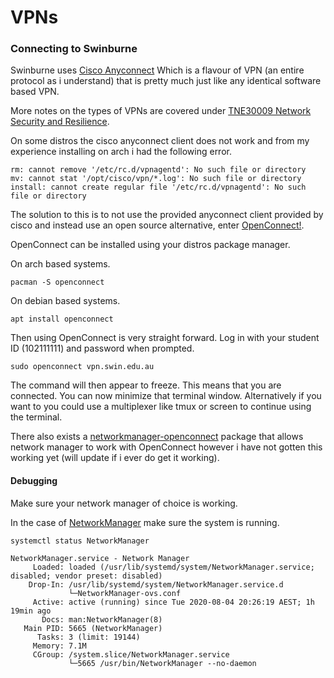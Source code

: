 # VPNs

### Connecting to Swinburne

Swinburne uses [Cisco Anyconnect](https://www.cisco.com/c/en_au/products/security/anyconnect-secure-mobility-client/index.html) Which is a flavour of VPN (an entire protocol as i understand) that is pretty much just like any identical software based VPN.

More notes on the types of VPNs are covered under [TNE30009 Network Security and Resilience](https://rolandw.dev/Notes/University/TNE30009NetworkSecurityandResilience/#week-6-lecture-vpns).

On some distros the cisco anyconnect client does not work and from my experience installing on arch i had the following error.

```output
rm: cannot remove '/etc/rc.d/vpnagentd': No such file or directory
mv: cannot stat '/opt/cisco/vpn/*.log': No such file or directory
install: cannot create regular file '/etc/rc.d/vpnagentd': No such file or directory
```

The solution to this is to not use the provided anyconnect client provided by cisco and instead use an open source alternative, enter [OpenConnect!](https://wiki.archlinux.org/index.php/OpenConnect).

OpenConnect can be installed using your distros package manager.

On arch based systems.

```none
pacman -S openconnect
```

On debian based systems.

```none
apt install openconnect
```

Then using OpenConnect is very straight forward. Log in with your student ID (102111111) and password when prompted.

```none
sudo openconnect vpn.swin.edu.au
```

The command will then appear to freeze. This means that you are connected. You can now minimize that terminal window. Alternatively if you want to you could use a multiplexer like tmux or screen to continue using the terminal.

There also exists a [networkmanager-openconnect](https://www.archlinux.org/packages/extra/x86_64/networkmanager-openconnect/) package that allows network manager to work with OpenConnect however i have not gotten this working yet (will update if i ever do get it working).

#### Debugging

Make sure your network manager of choice is working.

In the case of [NetworkManager](https://wiki.archlinux.org/index.php/NetworkManager) make sure the system is running.

```none
systemctl status NetworkManager
```

```output
NetworkManager.service - Network Manager
     Loaded: loaded (/usr/lib/systemd/system/NetworkManager.service; disabled; vendor preset: disabled)
    Drop-In: /usr/lib/systemd/system/NetworkManager.service.d
             └─NetworkManager-ovs.conf
     Active: active (running) since Tue 2020-08-04 20:26:19 AEST; 1h 19min ago
       Docs: man:NetworkManager(8)
   Main PID: 5665 (NetworkManager)
      Tasks: 3 (limit: 19144)
     Memory: 7.1M
     CGroup: /system.slice/NetworkManager.service
             └─5665 /usr/bin/NetworkManager --no-daemon
```
